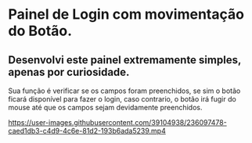 # Painel de Login com movimentação do Botão.   
## Desenvolvi este painel extremamente simples, apenas por curiosidade. 

Sua função é verificar se os campos foram preenchidos, se sim o botão ficará disponível para fazer o login, caso contrario, o botão irá fugir do mouse até que os campos sejam devidamente preenchidos.


https://user-images.githubusercontent.com/39104938/236097478-caed1db3-c4d9-4c6e-81d2-193b6ada5239.mp4

